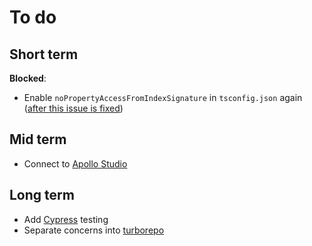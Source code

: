 # To do

## Short term

**Blocked**:

-   Enable `noPropertyAccessFromIndexSignature` in `tsconfig.json` again ([after this issue is fixed](https://github.com/chakra-ui/chakra-ui/issues/5317))

## Mid term

-   Connect to [Apollo Studio](https://studio.apollographql.com/)

## Long term

-   Add [Cypress](https://cypress.io/) testing
-   Separate concerns into [turborepo](https://turborepo.org/)
